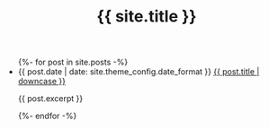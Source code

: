 <header>
  <h1>{{ site.title }}</h1>
</header>

<ul>
{%- for post in site.posts -%}
  <li>
    <span>{{ post.date | date: site.theme_config.date_format }}</span>
    <a href="{{ post.url | relative_url }}">{{ post.title | downcase }}</a>
    <p>{{ post.excerpt }}</p>
  </li>
{%- endfor -%}
</ul>
